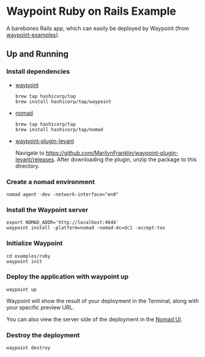 # Waypoint Ruby on Rails Example

A barebones Rails app, which can easily be deployed by Waypoint (from
[waypoint-examples](https://github.com/hashicorp/waypoint-examples/tree/main/docker/ruby)).

## Up and Running

### Install dependencies

- [waypoint](https://learn.hashicorp.com/tutorials/waypoint/get-started-install?in=waypoint/get-started-nomad)

      brew tap hashicorp/tap
      brew install hashicorp/tap/waypoint

- [nomad](https://learn.hashicorp.com/tutorials/nomad/get-started-install?in=nomad/get-started)

      brew tap hashicorp/tap
      brew install hashicorp/tap/nomad

- [waypoint-plugin-levant](https://github.com/MarilynFranklin/waypoint-plugin-levant/releases)

    Navigate to https://github.com/MarilynFranklin/waypoint-plugin-levant/releases.
    After downloading the plugin, unzip the package to this directory.

### Create a nomad environment

    nomad agent -dev -network-interface="en0"


### Install the Waypoint server

    export NOMAD_ADDR='http://localhost:4646'
    waypoint install -platform=nomad -nomad-dc=dc1 -accept-tos


### Initialize Waypoint

    cd examples/ruby
    waypoint init


### Deploy the application with waypoint up

    waypoint up

Waypoint will show the result of your deployment in the Terminal, along with
your specific preview URL.

You can also view the server side of the deployment in the
[Nomad UI](http://localhost:4646/ui/jobs).


### Destroy the deployment

    waypoint destroy
